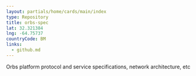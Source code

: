 ```yaml
---
layout: partials/home/cards/main/index
type: Repository
title: orbs-spec
lat: 32.321384
lng: -64.75737
countryCode: BM
links:
  - github.md
---
```


Orbs platform protocol and service specifications, network architecture, etc
